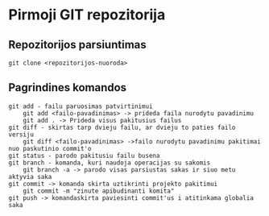 # Pirmoji GIT repozitorija

## Repozitorijos parsiuntimas
    git clone <repozitorijos-nuoroda>
## Pagrindines komandos
    git add - failu paruosimas patvirtinimui
        git add <failo-pavadinimas> -> prideda faila nurodytu pavadinimu
        git add . -> Prideda visus pakitusius failus
    git diff - skirtas tarp dvieju failu, ar dvieju to paties failo versiju
        git diff <failo-pavadinimas> ->failo nurodytu pavadinimu pakitimai nuo paskutinio commit'o
    git status - parodo pakitusiu failu busena
    git branch - komanda, kuri naudoja operacijas su sakomis
        git branch -a -> parodo visas parsiustas sakas ir siuo metu aktyvia saka
    git commit -> komanda skirta uztikrinti projekto pakitimui
        git commit -m "zinute apibudinanti komita"
    git push -> komandaskirta paviesinti commit'us i atitinkama globalia saka